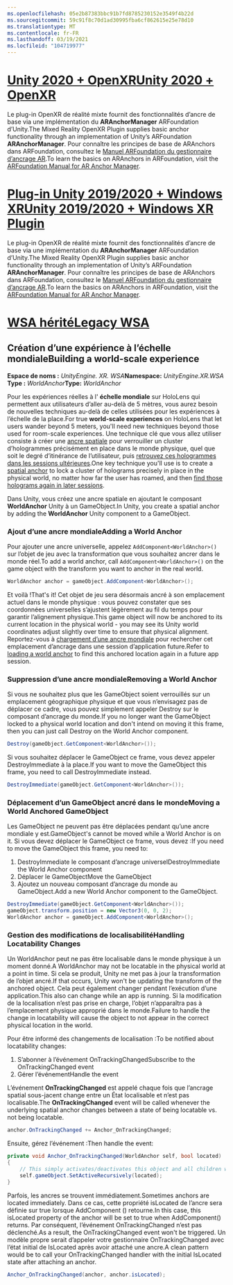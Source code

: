 ```yaml
---
ms.openlocfilehash: 05e2b87383bbc91b7fd8785230152e3549f4b22d
ms.sourcegitcommit: 59c91f8c70d1ad30995fba6cf862615e25e78d10
ms.translationtype: MT
ms.contentlocale: fr-FR
ms.lasthandoff: 03/19/2021
ms.locfileid: "104719977"
---
```

# <a name="unity-2020--openxr"></a>[<span data-ttu-id="8cea2-101">Unity 2020 + OpenXR</span><span class="sxs-lookup"><span data-stu-id="8cea2-101">Unity 2020 + OpenXR</span></span>](#tab/openxr)

<span data-ttu-id="8cea2-102">Le plug-in OpenXR de réalité mixte fournit des fonctionnalités d’ancre de base via une implémentation du **ARAnchorManager** ARFoundation d’Unity.</span><span class="sxs-lookup"><span data-stu-id="8cea2-102">The Mixed Reality OpenXR Plugin supplies basic anchor functionality through an implementation of Unity’s ARFoundation **ARAnchorManager**.</span></span> <span data-ttu-id="8cea2-103">Pour connaître les principes de base de ARAnchors dans ARFoundation, consultez le [Manuel ARFoundation du gestionnaire d’ancrage AR](https://docs.unity3d.com/Packages/com.unity.xr.arfoundation@4.1/manual/anchor-manager.html).</span><span class="sxs-lookup"><span data-stu-id="8cea2-103">To learn the basics on ARAnchors in ARFoundation, visit the [ARFoundation Manual for AR Anchor Manager](https://docs.unity3d.com/Packages/com.unity.xr.arfoundation@4.1/manual/anchor-manager.html).</span></span> 

# <a name="unity-20192020--windows-xr-plugin"></a>[<span data-ttu-id="8cea2-104">Plug-in Unity 2019/2020 + Windows XR</span><span class="sxs-lookup"><span data-stu-id="8cea2-104">Unity 2019/2020 + Windows XR Plugin</span></span>](#tab/winxr)

<span data-ttu-id="8cea2-105">Le plug-in OpenXR de réalité mixte fournit des fonctionnalités d’ancre de base via une implémentation du **ARAnchorManager** ARFoundation d’Unity.</span><span class="sxs-lookup"><span data-stu-id="8cea2-105">The Mixed Reality OpenXR Plugin supplies basic anchor functionality through an implementation of Unity’s ARFoundation **ARAnchorManager**.</span></span> <span data-ttu-id="8cea2-106">Pour connaître les principes de base de ARAnchors dans ARFoundation, consultez le [Manuel ARFoundation du gestionnaire d’ancrage AR](https://docs.unity3d.com/Packages/com.unity.xr.arfoundation@4.1/manual/anchor-manager.html).</span><span class="sxs-lookup"><span data-stu-id="8cea2-106">To learn the basics on ARAnchors in ARFoundation, visit the [ARFoundation Manual for AR Anchor Manager](https://docs.unity3d.com/Packages/com.unity.xr.arfoundation@4.1/manual/anchor-manager.html).</span></span>

# <a name="legacy-wsa"></a>[<span data-ttu-id="8cea2-107">WSA hérité</span><span class="sxs-lookup"><span data-stu-id="8cea2-107">Legacy WSA</span></span>](#tab/wsa)

## <a name="building-a-world-scale-experience"></a><span data-ttu-id="8cea2-108">Création d’une expérience à l’échelle mondiale</span><span class="sxs-lookup"><span data-stu-id="8cea2-108">Building a world-scale experience</span></span>

<span data-ttu-id="8cea2-109">**Espace de noms :** *UnityEngine. XR. WSA*</span><span class="sxs-lookup"><span data-stu-id="8cea2-109">**Namespace:** *UnityEngine.XR.WSA*</span></span><br>
<span data-ttu-id="8cea2-110">**Type :** *WorldAnchor*</span><span class="sxs-lookup"><span data-stu-id="8cea2-110">**Type:** *WorldAnchor*</span></span>

<span data-ttu-id="8cea2-111">Pour les expériences réelles à l' **échelle mondiale** sur HoloLens qui permettent aux utilisateurs d’aller au-delà de 5 mètres, vous aurez besoin de nouvelles techniques au-delà de celles utilisées pour les expériences à l’échelle de la place.</span><span class="sxs-lookup"><span data-stu-id="8cea2-111">For true **world-scale experiences** on HoloLens that let users wander beyond 5 meters, you'll need new techniques beyond those used for room-scale experiences.</span></span> <span data-ttu-id="8cea2-112">Une technique clé que vous allez utiliser consiste à créer une [ancre spatiale](../../../design/coordinate-systems.md#spatial-anchors) pour verrouiller un cluster d’hologrammes précisément en place dans le monde physique, quel que soit le degré d’itinérance de l’utilisateur, puis [retrouvez ces hologrammes dans les sessions ultérieures](../../../design/coordinate-systems.md#spatial-anchor-persistence).</span><span class="sxs-lookup"><span data-stu-id="8cea2-112">One key technique you'll use is to create a [spatial anchor](../../../design/coordinate-systems.md#spatial-anchors) to lock a cluster of holograms precisely in place in the physical world, no matter how far the user has roamed, and then [find those holograms again in later sessions](../../../design/coordinate-systems.md#spatial-anchor-persistence).</span></span>

<span data-ttu-id="8cea2-113">Dans Unity, vous créez une ancre spatiale en ajoutant le composant **WorldAnchor** Unity à un GameObject.</span><span class="sxs-lookup"><span data-stu-id="8cea2-113">In Unity, you create a spatial anchor by adding the **WorldAnchor** Unity component to a GameObject.</span></span>

### <a name="adding-a-world-anchor"></a><span data-ttu-id="8cea2-114">Ajout d’une ancre mondiale</span><span class="sxs-lookup"><span data-stu-id="8cea2-114">Adding a World Anchor</span></span>

<span data-ttu-id="8cea2-115">Pour ajouter une ancre universelle, appelez `AddComponent<WorldAnchor>()` sur l’objet de jeu avec la transformation que vous souhaitez ancrer dans le monde réel.</span><span class="sxs-lookup"><span data-stu-id="8cea2-115">To add a world anchor, call `AddComponent<WorldAnchor>()` on the game object with the transform you want to anchor in the real world.</span></span>

```cs
WorldAnchor anchor = gameObject.AddComponent<WorldAnchor>();
```

<span data-ttu-id="8cea2-116">Et voilà !</span><span class="sxs-lookup"><span data-stu-id="8cea2-116">That's it!</span></span> <span data-ttu-id="8cea2-117">Cet objet de jeu sera désormais ancré à son emplacement actuel dans le monde physique : vous pouvez constater que ses coordonnées universelles s’ajustent légèrement au fil du temps pour garantir l’alignement physique.</span><span class="sxs-lookup"><span data-stu-id="8cea2-117">This game object will now be anchored to its current location in the physical world - you may see its Unity world coordinates adjust slightly over time to ensure that physical alignment.</span></span> <span data-ttu-id="8cea2-118">Reportez-vous à [chargement d’une ancre mondiale](#loading-a-worldanchor) pour rechercher cet emplacement d’ancrage dans une session d’application future.</span><span class="sxs-lookup"><span data-stu-id="8cea2-118">Refer to [loading a world anchor](#loading-a-worldanchor) to find this anchored location again in a future app session.</span></span>

### <a name="removing-a-world-anchor"></a><span data-ttu-id="8cea2-119">Suppression d’une ancre mondiale</span><span class="sxs-lookup"><span data-stu-id="8cea2-119">Removing a World Anchor</span></span>

<span data-ttu-id="8cea2-120">Si vous ne souhaitez plus que les GameObject soient verrouillés sur un emplacement géographique physique et que vous n’envisagez pas de déplacer ce cadre, vous pouvez simplement appeler Destroy sur le composant d’ancrage du monde.</span><span class="sxs-lookup"><span data-stu-id="8cea2-120">If you no longer want the GameObject locked to a physical world location and don't intend on moving it this frame, then you can just call Destroy on the World Anchor component.</span></span>

```cs
Destroy(gameObject.GetComponent<WorldAnchor>());
```

<span data-ttu-id="8cea2-121">Si vous souhaitez déplacer le GameObject ce frame, vous devez appeler DestroyImmediate à la place.</span><span class="sxs-lookup"><span data-stu-id="8cea2-121">If you want to move the GameObject this frame, you need to call DestroyImmediate instead.</span></span>

```cs
DestroyImmediate(gameObject.GetComponent<WorldAnchor>());
```

### <a name="moving-a-world-anchored-gameobject"></a><span data-ttu-id="8cea2-122">Déplacement d’un GameObject ancré dans le monde</span><span class="sxs-lookup"><span data-stu-id="8cea2-122">Moving a World Anchored GameObject</span></span>

<span data-ttu-id="8cea2-123">Les GameObject ne peuvent pas être déplacées pendant qu’une ancre mondiale y est.</span><span class="sxs-lookup"><span data-stu-id="8cea2-123">GameObject's cannot be moved while a World Anchor is on it.</span></span> <span data-ttu-id="8cea2-124">Si vous devez déplacer le GameObject ce frame, vous devez :</span><span class="sxs-lookup"><span data-stu-id="8cea2-124">If you need to move the GameObject this frame, you need to:</span></span>

1. <span data-ttu-id="8cea2-125">DestroyImmediate le composant d’ancrage universel</span><span class="sxs-lookup"><span data-stu-id="8cea2-125">DestroyImmediate the World Anchor component</span></span>
2. <span data-ttu-id="8cea2-126">Déplacer le GameObject</span><span class="sxs-lookup"><span data-stu-id="8cea2-126">Move the GameObject</span></span>
3. <span data-ttu-id="8cea2-127">Ajoutez un nouveau composant d’ancrage du monde au GameObject.</span><span class="sxs-lookup"><span data-stu-id="8cea2-127">Add a new World Anchor component to the GameObject.</span></span>

```cs
DestroyImmediate(gameObject.GetComponent<WorldAnchor>());
gameObject.transform.position = new Vector3(0, 0, 2);
WorldAnchor anchor = gameObject.AddComponent<WorldAnchor>();
```

### <a name="handling-locatability-changes"></a><span data-ttu-id="8cea2-128">Gestion des modifications de localisabilité</span><span class="sxs-lookup"><span data-stu-id="8cea2-128">Handling Locatability Changes</span></span>

<span data-ttu-id="8cea2-129">Un WorldAnchor peut ne pas être localisable dans le monde physique à un moment donné.</span><span class="sxs-lookup"><span data-stu-id="8cea2-129">A WorldAnchor may not be locatable in the physical world at a point in time.</span></span> <span data-ttu-id="8cea2-130">Si cela se produit, Unity ne met pas à jour la transformation de l’objet ancré.</span><span class="sxs-lookup"><span data-stu-id="8cea2-130">If that occurs, Unity won't be updating the transform of the anchored object.</span></span> <span data-ttu-id="8cea2-131">Cela peut également changer pendant l’exécution d’une application.</span><span class="sxs-lookup"><span data-stu-id="8cea2-131">This also can change while an app is running.</span></span> <span data-ttu-id="8cea2-132">Si la modification de la localisation n’est pas prise en charge, l’objet n’apparaîtra pas à l’emplacement physique approprié dans le monde.</span><span class="sxs-lookup"><span data-stu-id="8cea2-132">Failure to handle the change in locatability will cause the object to not appear in the correct physical location in the world.</span></span>

<span data-ttu-id="8cea2-133">Pour être informé des changements de localisation :</span><span class="sxs-lookup"><span data-stu-id="8cea2-133">To be notified about locatability changes:</span></span>

1. <span data-ttu-id="8cea2-134">S’abonner à l’événement OnTrackingChanged</span><span class="sxs-lookup"><span data-stu-id="8cea2-134">Subscribe to the OnTrackingChanged event</span></span>
2. <span data-ttu-id="8cea2-135">Gérer l’événement</span><span class="sxs-lookup"><span data-stu-id="8cea2-135">Handle the event</span></span>

<span data-ttu-id="8cea2-136">L’événement **OnTrackingChanged** est appelé chaque fois que l’ancrage spatial sous-jacent change entre un État localisable et n’est pas localisable.</span><span class="sxs-lookup"><span data-stu-id="8cea2-136">The **OnTrackingChanged** event will be called whenever the underlying spatial anchor changes between a state of being locatable vs. not being locatable.</span></span>

```cs
anchor.OnTrackingChanged += Anchor_OnTrackingChanged;
```

<span data-ttu-id="8cea2-137">Ensuite, gérez l’événement :</span><span class="sxs-lookup"><span data-stu-id="8cea2-137">Then handle the event:</span></span>

```cs
private void Anchor_OnTrackingChanged(WorldAnchor self, bool located)
{
    // This simply activates/deactivates this object and all children when tracking changes
    self.gameObject.SetActiveRecursively(located);
}
```

<span data-ttu-id="8cea2-138">Parfois, les ancres se trouvent immédiatement.</span><span class="sxs-lookup"><span data-stu-id="8cea2-138">Sometimes anchors are located immediately.</span></span> <span data-ttu-id="8cea2-139">Dans ce cas, cette propriété isLocated de l’ancre sera définie sur true lorsque AddComponent <WorldAnchor> () retourne.</span><span class="sxs-lookup"><span data-stu-id="8cea2-139">In this case, this isLocated property of the anchor will be set to true when AddComponent<WorldAnchor>() returns.</span></span> <span data-ttu-id="8cea2-140">Par conséquent, l’événement OnTrackingChanged n’est pas déclenché.</span><span class="sxs-lookup"><span data-stu-id="8cea2-140">As a result, the OnTrackingChanged event won't be triggered.</span></span> <span data-ttu-id="8cea2-141">Un modèle propre serait d’appeler votre gestionnaire OnTrackingChanged avec l’état initial de IsLocated après avoir attaché une ancre.</span><span class="sxs-lookup"><span data-stu-id="8cea2-141">A clean pattern would be to call your OnTrackingChanged handler with the initial IsLocated state after attaching an anchor.</span></span>

```cs
Anchor_OnTrackingChanged(anchor, anchor.isLocated);
```